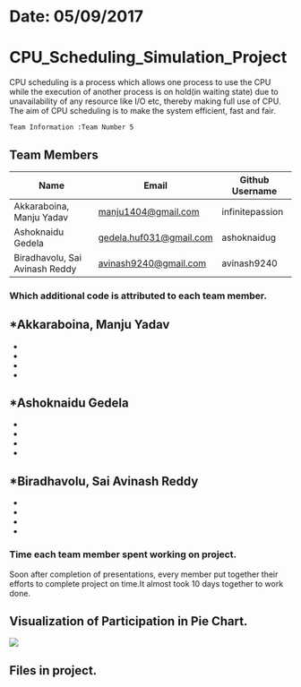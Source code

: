 
# Date: 05/09/2017
# CPU_Scheduling_Simulation_Project
CPU scheduling is a process which allows one process to use the CPU while the execution of another process is on hold(in waiting state) due to unavailability of any resource like I/O etc, thereby making full use of CPU. The aim of CPU scheduling is to make the system efficient, fast and fair.

```
Team Information :Team Number 5
```
## Team Members

>
| Name     | Email   | Github Username |
|----------|---------|-----------------|
| Akkaraboina, Manju Yadav |manju1404@gmail.com | infinitepassion |
| Ashoknaidu Gedela |gedela.huf031@gmail.com | ashoknaidug |
| Biradhavolu, Sai Avinash Reddy  | avinash9240@gmail.com | avinash9240 |


### Which additional code is attributed to each team member.

*Akkaraboina, Manju Yadav
-
-
-
-
-
*Ashoknaidu Gedela
-
-
-
-
-
*Biradhavolu, Sai Avinash Reddy
-
-
-
-
-

### Time each team member spent working on project.

Soon after completion of presentations, every member put together their efforts to complete project on time.It almost took 10 days together to work done.

## Visualization of Participation in Pie Chart.

![](http://linux.activityworkshop.net/more_info/pie_google.png)

## Files in project.
